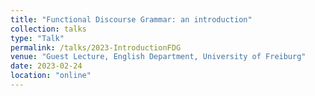 ```yaml
---
title: "Functional Discourse Grammar: an introduction"
collection: talks
type: "Talk"
permalink: /talks/2023-IntroductionFDG
venue: "Guest Lecture, English Department, University of Freiburg"
date: 2023-02-24
location: "online"
---
```



